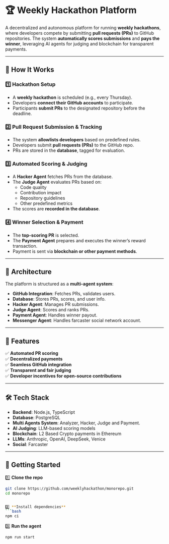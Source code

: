 # 🏆 Weekly Hackathon Platform  

A decentralized and autonomous platform for running **weekly hackathons**, where developers compete by submitting **pull requests (PRs)** to GitHub repositories. The system **automatically scores submissions** and **pays the winner**, leveraging AI agents for judging and blockchain for transparent payments.

---

## 🚀 How It Works  

### 1️⃣ **Hackathon Setup**  
- A **weekly hackathon** is scheduled (e.g., every Thursday).  
- Developers **connect their GitHub accounts** to participate.  
- Participants **submit PRs** to the designated repository before the deadline.  

### 2️⃣ **Pull Request Submission & Tracking**  
- The system **allowlists developers** based on predefined rules.  
- Developers submit **pull requests (PRs)** to the GitHub repo.  
- PRs are stored in the **database**, tagged for evaluation.  

### 3️⃣ **Automated Scoring & Judging**  
- A **Hacker Agent** fetches PRs from the database.  
- The **Judge Agent** evaluates PRs based on:  
  - Code quality  
  - Contribution impact  
  - Repository guidelines  
  - Other predefined metrics  
- The scores are **recorded in the database**.  

### 4️⃣ **Winner Selection & Payment**  
- The **top-scoring PR** is selected.  
- The **Payment Agent** prepares and executes the winner’s reward transaction.  
- Payment is sent via **blockchain or other payment methods**.  

---

## 📜 Architecture  

The platform is structured as a **multi-agent system**:  

- **GitHub Integration**: Fetches PRs, validates users.  
- **Database**: Stores PRs, scores, and user info.  
- **Hacker Agent**: Manages PR submissions.  
- **Judge Agent**: Scores and ranks PRs.  
- **Payment Agent**: Handles winner payout.  
- **Messenger Agent**: Handles farcaster social network account.

---

## 🎯 Features  

✅ **Automated PR scoring**  
✅ **Decentralized payments**  
✅ **Seamless GitHub integration**  
✅ **Transparent and fair judging**  
✅ **Developer incentives for open-source contributions**  

---

## 🛠️ Tech Stack  

- **Backend**: Node.js, TypeScript  
- **Database**: PostgreSQL  
- **Multi Agents System**: Analyzer, Hacker, Judge and Payment. 
- **AI Judging**: LLM-based scoring models  
- **Blockchain**: L2 Based Crypto payments in Ethereum 
- **LLMs**: Anthropic, OpenAI, DeepSeek, Venice
- **Social**: Farcaster

---

## 📌 Getting Started  

1️⃣ **Clone the repo**  
```bash
git clone https://github.com/weeklyhackathon/monorepo.git
cd monorepo


2️⃣ **Install dependencies**  
```bash
npm ci
```

3️⃣ **Run the agent**  
```bash
npm run start
```
